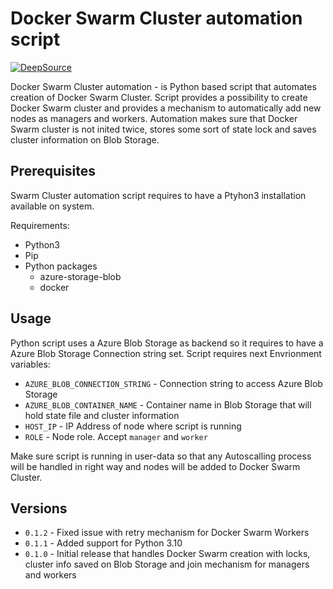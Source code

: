 # Docker Swarm Cluster automation script

[![DeepSource](https://app.deepsource.com/gh/Rocklviv/docker-swarm-manager.svg/?label=active+issues&show_trend=true&token=JULlUCXgAt7VBaEAew6Dj6Va)](https://app.deepsource.com/gh/Rocklviv/docker-swarm-manager/?ref=repository-badge)

Docker Swarm Cluster automation - is Python based script that automates creation of Docker Swarm Cluster.
Script provides a possibility to create Docker Swarm cluster and provides a mechanism to automatically add new nodes as managers and workers.
Automation makes sure that Docker Swarm cluster is not inited twice, stores some sort of state lock and saves cluster information on Blob Storage.

## Prerequisites

Swarm Cluster automation script requires to have a Ptyhon3 installation available on system.

Requirements:

- Python3
- Pip
- Python packages
  - azure-storage-blob
  - docker

## Usage

Python script uses a Azure Blob Storage as backend so it requires to have a Azure Blob Storage Connection string set.
Script requires next Envrionment variables:

- `AZURE_BLOB_CONNECTION_STRING` - Connection string to access Azure Blob Storage
- `AZURE_BLOB_CONTAINER_NAME` - Container name in Blob Storage that will hold state file and cluster information
- `HOST_IP` - IP Address of node where script is running
- `ROLE` - Node role. Accept `manager` and `worker`

Make sure script is running in user-data so that any Autoscalling process will be handled in right way and nodes will be added to Docker Swarm Cluster.

## Versions
- `0.1.2` - Fixed issue with retry mechanism for Docker Swarm Workers
- `0.1.1` - Added support for Python 3.10
- `0.1.0` - Initial release that handles Docker Swarm creation with locks, cluster info saved on Blob Storage and join mechanism for managers and workers
